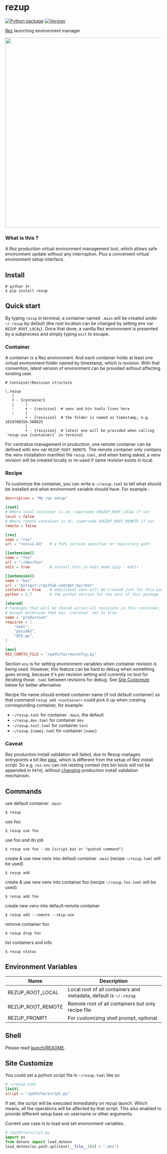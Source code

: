 # rezup

[![Python package](https://github.com/davidlatwe/rezup/actions/workflows/python-package.yml/badge.svg)](https://github.com/davidlatwe/rezup/actions/workflows/python-package.yml)
[![Version](http://img.shields.io/pypi/v/rezup-api.svg?style=flat)](https://pypi.python.org/pypi/rezup-api)

[Rez](https://github.com/nerdvegas/rez) launching environment manager

<img src="https://user-images.githubusercontent.com/3357009/130851292-2510bb0e-7fc5-409e-bfbb-e38ab4086d11.gif" width="610"></img>


### What is this ?

A Rez production virtual environment management tool, which allows safe environment update without any interruption. Plus a convenient virtual environment setup interface.

## Install

```
# python 3+
$ pip install rezup
```

## Quick start

By typing `rezup` in terminal, a container named `.main` will be created under `~/.rezup` by default (the root location can be changed by setting env var `REZUP_ROOT_LOCAL`). Once that done, a vanilla Rez environment is presented by a subprocess and simply typing `exit` to escape.

### Container

A *container* is a Rez environment. And each container holds at least one virtual environment folder named by timestamp, which is *revision*. With that convention, latest version of environment can be provided without affecting existing user.

```
# Container/Revision structure

\.rezup
   |
   + - {container}
   |     |
   :     + - {revision}  # venv and bin tools lives here
   :     |
         + - {revision}  # the folder is named as timestamp, e.g. 1619780350.588625
         |
         + - {revision}  # latest one will be provided when calling `rezup use {container}` in terminal

```

For centralize management in production, one remote container can be defined with env var `REZUP_ROOT_REMOTE`. The remote container only contains the venv installation manifest file `rezup.toml`, and when being asked, a venv revision will be created locally or re-used if same revision exists in local.


### Recipe

To customize the container, you can write a `~/rezup.toml` to tell what should be installed and what environment variable should have. For example :

```toml
description = "My rez setup"

[root]
# Where local container is at, supersede $REZUP_ROOT_LOCAL if set
local = false
# Where remote container is at, supersede $REZUP_ROOT_REMOTE if set
remote = false

[rez]
name = "rez"
url = "rez>=2.83"   # a PyPi version specifier or repository path

[[extension]]
name = "foo"
url = "~/dev/foo"
edit = true         # install this in edit mode (pip --edit)

[[extension]]
name = "bar"
url = "git+git://github.com/get-bar/bar"
isolation = true    # additional venv will be created just for this package
python = 2.7        # the python version for the venv of this package

[shared]
# Packages that will be shared across all revisions in this container,
# except extension that has `isolated` set to true.
name = "production"
requires = [
    "toml",
    "pyside2",
    "Qt5.py",
]

[env]
REZ_CONFIG_FILE = "/path/to/rezconfig.py"

```
Section `env` is for setting environment variables when container revision is being used. However, this feature can be hard to debug when something goes wrong, because it's per revision setting and currently no tool for iterating those `.toml` between revisions for debug. See [Site Customize](#site-customize) below for better alternative.

Recipe file name should embed container name (if not default container) so that command `rezup add <container>` could pick it up when creating corresponding container, for example:

* `~/rezup.toml` for container `.main`, the default
* `~/rezup.dev.toml` for container `dev`
* `~/rezup.test.toml` for container `test`
* `~/rezup.{name}.toml` for container `{name}`


### Caveat

Rez production install validation will failed, due to Rezup manages entrypoints a bit like [pipx](https://github.com/pipxproject/pipx), which is different from the setup of Rez install script. So e.g. `rez-env` can not nesting context (rez bin tools will not be appended in `PATH`), without [changing](https://github.com/davidlatwe/rez/commit/4bc4729c73ab61294cfb8fda24b4b9cf1b060e08) production install validation mechanism.


## Commands

use default container `.main`
```
$ rezup
```

use foo
```
$ rezup use foo
```

use foo and do job
```
$ rezup use foo --do {script.bat or "quoted command"}
```

create & use new venv into default container `.main` (recipe `~/rezup.toml` will be used)
```
$ rezup add
```

create & use new venv into container foo (recipe `~/rezup.foo.toml` will be used)
```
$ rezup add foo
```

create new venv into default remote container
```
$ rezup add --remote --skip-use
```

remove container foo
```
$ rezup drop foo
```

list containers and info
```
$ rezup status
```


## Environment Variables

|Name|Description|
| --- | --- |
|REZUP_ROOT_LOCAL|Local root of all containers and metadata, default is `~/.rezup`|
|REZUP_ROOT_REMOTE|Remote root of all containers but only recipe file|
|REZUP_PROMPT|For customizing shell prompt, optional.|


## Shell

Please read [launch/README](src/rezup/launch/README.md).


## Site Customize

You could set a python script file in `~/rezup.toml` like so

```toml
# ~/rezup.toml
[init]
script = "/path/to/script.py"
```

If set, the script will be executed immediately on rezup launch. Which means, all the operations will be affected by that script. This also enabled to provide different setup base on username or other arguments.

Current use case is to load and set environment variables.

```python
# /path/to/script.py
import os
from dotenv import load_dotenv
load_dotenv(os.path.splitext(__file__)[0] + ".env")
```
